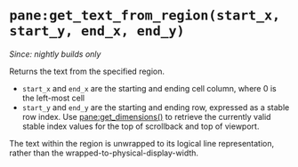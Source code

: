 # `pane:get_text_from_region(start_x, start_y, end_x, end_y)`

*Since: nightly builds only*

Returns the text from the specified region.

* `start_x` and `end_x` are the starting and ending cell column, where 0 is the
  left-most cell
* `start_y` and `end_y` are the starting and ending row, expressed as a stable
  row index.  Use [pane:get_dimensions()](get_dimensions.md) to retrieve the
  currently valid stable index values for the top of scrollback and top of
  viewport.

The text within the region is unwrapped to its logical line representation,
rather than the wrapped-to-physical-display-width.

